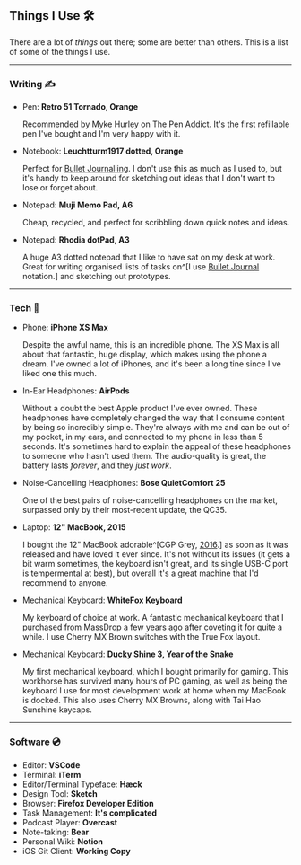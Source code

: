 ## Things I Use 🛠

There are a lot of _things_ out there; some are better than others. This is a list of some of the things I use.

---

### Writing ✍️

- Pen: **Retro 51 Tornado, Orange**

  Recommended by Myke Hurley on The Pen Addict. It's the first refillable pen I've bought and I'm very happy with it.

- Notebook: **Leuchtturm1917 dotted, Orange**

  Perfect for [Bullet Journalling](https://bulletjournal.com). I don't use this as much as I used to, but it's handy to keep around for sketching out ideas that I don't want to lose or forget about.

- Notepad: **Muji Memo Pad, A6**

  Cheap, recycled, and perfect for scribbling down quick notes and ideas.

- Notepad: **Rhodia dotPad, A3**

  A huge A3 dotted notepad that I like to have sat on my desk at work. Great for writing organised lists of tasks on^[I use [Bullet Journal](https://bulletjournal.com/pages/learn) notation.] and sketching out prototypes.


---

### Tech 💾

- Phone: **iPhone XS Max**

  Despite the awful name, this is an incredible phone. The XS Max is all about that fantastic, huge display, which makes using the phone a dream. I've owned a lot of iPhones, and it's been a long tine since I've liked one this much.

- In-Ear Headphones: **AirPods**

  Without a doubt the best Apple product I've ever owned. These headphones have completely changed the way that I consume content by being so incredibly simple. They're always with me and can be out of my pocket, in my ears, and connected to my phone in less than 5 seconds. It's sometimes hard to explain the appeal of these headphones to someone who hasn't used them. The audio-quality is great, the battery lasts _forever_, and they _just work_.

- Noise-Cancelling Headphones: **Bose QuietComfort 25**

  One of the best pairs of noise-cancelling headphones on the market, surpassed only by their most-recent update, the QC35.

- Laptop: **12" MacBook, 2015**

  I bought the 12" MacBook adorable^[CGP Grey, [2016](https://overcast.fm/+E7b4YzNfw/1:11:22).] as soon as it was released and have loved it ever since. It's not without its issues (it gets a bit warm sometimes, the keyboard isn't great, and its single USB-C port is tempermental at best), but overall it's a great machine that I'd recommend to anyone.

- Mechanical Keyboard: **WhiteFox Keyboard**

  My keyboard of choice at work. A fantastic mechanical keyboard that I purchased from MassDrop a few years ago after coveting it for quite a while. I use Cherry MX Brown switches with the True Fox layout.

- Mechanical Keyboard: **Ducky Shine 3, Year of the Snake**

  My first mechanical keyboard, which I bought primarily for gaming. This workhorse has survived many hours of PC gaming, as well as being the keyboard I use for most development work at home when my MacBook is docked. This also uses Cherry MX Browns, along with Tai Hao Sunshine keycaps.


---

### Software 💿

- Editor: **VSCode**
- Terminal: **iTerm**
- Editor/Terminal Typeface: **Hæck**
- Design Tool: **Sketch**
- Browser: **Firefox Developer Edition**
- Task Management: **It's complicated**
- Podcast Player: **Overcast**
- Note-taking: **Bear**
- Personal Wiki: **Notion**
- iOS Git Client: **Working Copy**
